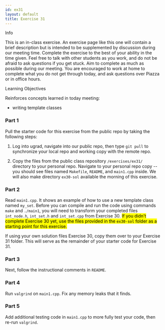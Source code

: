 ```yaml
---
id: ex31
layout: default
title: Exercise 31
---
```


<div class='admonition info'>
<div class='title'>Info</div>
<div class='content'>
<p>This is an in-class exercise. An exercise page like this one will contain a brief description but is intended to be supplemented by discussion during our meeting time. Complete the exercise to the best of your ability in the time given. Feel free to talk with other students as you work, and do not be afraid to ask questions if you get stuck. Aim to complete as much as possible during our meeting. You are encouraged to work at home to complete what you do not get through today, and ask questions over Piazza or in office hours.</p>
</div>
</div>

<div class='admonition tip'>
<div class='title'>Learning Objectives</div>
<div class='content'>
<p>Reinforces concepts learned in today meeting:</p>
<ul>
<li>writing template classes</li>
</ul>
</div>
</div>

### Part 1

Pull the starter code for this exercise from the public repo by taking the following steps:

1.	Log into ugrad, navigate into our public repo, then type `git pull` to synchronize your local repo and working copy with the remote repo.

2.	Copy the files from the public class repository `/exercises/ex31/` directory to your personal repo. Navigate to your personal repo copy -- you should see files named `Makefile`, `README`, and `main1.cpp` inside. We will also make directory `ex30-sol` available the morning of this exercise.


### Part 2
Read `main1.cpp`.  It shows an example of how to use a new template class named `my_set`. Before you can compile and run the code using commands `make` and   `./main1`, you will need to transform your completed files `int_node.h`, `int_set.h` and `int_set.cpp` from Exercise 30. <mark>If you didn't complete Exercise 30 yet, use the files provided in the `ex30-sol` folder as a starting point for this exercise.</mark>

If using your own solution files Exercise 30, copy them over to your Exercise 31 folder. This will serve as the remainder of your starter code for Exercise 31.


### Part 3
Next, follow the instructional comments in `README`.

### Part 4
Run `valgrind` on `main1.cpp`. Fix any memory leaks that it finds.

### Part 5
Add additional testing code in `main1.cpp` to more fully test your code, then re-run `valgrind`.
